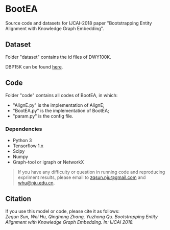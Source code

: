 # BootEA
Source code and datasets for IJCAI-2018 paper "Bootstrapping Entity Alignment with Knowledge Graph Embedding".

## Dataset
Folder "dataset" contains the id files of DWY100K.

DBP15K can be found [here](https://github.com/nju-websoft/JAPE).

## Code
Folder "code" contains all codes of BootEA, in which:
* "AlignE.py" is the implementation of AlignE;
* "BootEA.py" is the implementation of BootEA;
* "param.py" is the config file.

### Dependencies
* Python 3
* Tensorflow 1.x 
* Scipy
* Numpy
* Graph-tool or igraph or NetworkX

> If you have any difficulty or question in running code and reproducing expriment results, please email to zqsun.nju@gmail.com and whu@nju.edu.cn.

## Citation
If you use this model or code, please cite it as follows:      
_Zequn Sun, Wei Hu, Qingheng Zhang, Yuzhong Qu. Bootstrapping Entity Alignment with Knowledge Graph Embedding. In: IJCAI 2018._




